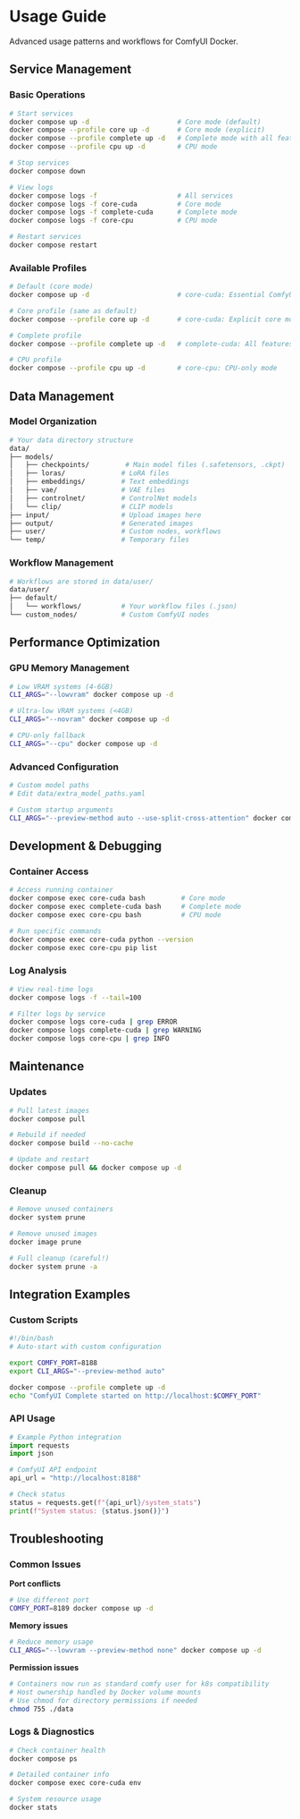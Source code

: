 # Usage Guide

Advanced usage patterns and workflows for ComfyUI Docker.

## Service Management

### Basic Operations
```bash
# Start services
docker compose up -d                      # Core mode (default)
docker compose --profile core up -d       # Core mode (explicit)
docker compose --profile complete up -d   # Complete mode with all features
docker compose --profile cpu up -d        # CPU mode

# Stop services  
docker compose down

# View logs
docker compose logs -f                    # All services
docker compose logs -f core-cuda          # Core mode
docker compose logs -f complete-cuda      # Complete mode
docker compose logs -f core-cpu           # CPU mode

# Restart services
docker compose restart
```

### Available Profiles
```bash
# Default (core mode)
docker compose up -d                      # core-cuda: Essential ComfyUI with GPU

# Core profile (same as default)
docker compose --profile core up -d       # core-cuda: Explicit core mode

# Complete profile
docker compose --profile complete up -d   # complete-cuda: All features + optimizations

# CPU profile  
docker compose --profile cpu up -d        # core-cpu: CPU-only mode
```

## Data Management

### Model Organization
```bash
# Your data directory structure
data/
├── models/
│   ├── checkpoints/         # Main model files (.safetensors, .ckpt)
│   ├── loras/              # LoRA files
│   ├── embeddings/         # Text embeddings
│   ├── vae/                # VAE files
│   ├── controlnet/         # ControlNet models
│   └── clip/               # CLIP models
├── input/                  # Upload images here
├── output/                 # Generated images
├── user/                   # Custom nodes, workflows
└── temp/                   # Temporary files
```

### Workflow Management
```bash
# Workflows are stored in data/user/
data/user/
├── default/
│   └── workflows/          # Your workflow files (.json)
└── custom_nodes/           # Custom ComfyUI nodes
```

## Performance Optimization

### GPU Memory Management
```bash
# Low VRAM systems (4-6GB)
CLI_ARGS="--lowvram" docker compose up -d

# Ultra-low VRAM systems (<4GB)  
CLI_ARGS="--novram" docker compose up -d

# CPU-only fallback
CLI_ARGS="--cpu" docker compose up -d
```

### Advanced Configuration
```bash
# Custom model paths
# Edit data/extra_model_paths.yaml

# Custom startup arguments
CLI_ARGS="--preview-method auto --use-split-cross-attention" docker compose up -d
```

## Development & Debugging

### Container Access
```bash
# Access running container
docker compose exec core-cuda bash         # Core mode
docker compose exec complete-cuda bash     # Complete mode
docker compose exec core-cpu bash          # CPU mode

# Run specific commands
docker compose exec core-cuda python --version
docker compose exec core-cpu pip list
```

### Log Analysis
```bash
# View real-time logs
docker compose logs -f --tail=100

# Filter logs by service
docker compose logs core-cuda | grep ERROR
docker compose logs complete-cuda | grep WARNING
docker compose logs core-cpu | grep INFO
```

## Maintenance

### Updates
```bash
# Pull latest images
docker compose pull

# Rebuild if needed
docker compose build --no-cache

# Update and restart
docker compose pull && docker compose up -d
```

### Cleanup
```bash
# Remove unused containers
docker system prune

# Remove unused images  
docker image prune

# Full cleanup (careful!)
docker system prune -a
```

## Integration Examples

### Custom Scripts
```bash
#!/bin/bash
# Auto-start with custom configuration

export COMFY_PORT=8188
export CLI_ARGS="--preview-method auto"

docker compose --profile complete up -d
echo "ComfyUI Complete started on http://localhost:$COMFY_PORT"
```

### API Usage
```python
# Example Python integration
import requests
import json

# ComfyUI API endpoint
api_url = "http://localhost:8188"

# Check status
status = requests.get(f"{api_url}/system_stats")
print(f"System status: {status.json()}")
```

## Troubleshooting

### Common Issues

**Port conflicts**
```bash
# Use different port
COMFY_PORT=8189 docker compose up -d
```

**Memory issues**
```bash
# Reduce memory usage
CLI_ARGS="--lowvram --preview-method none" docker compose up -d
```

**Permission issues**
```bash
# Containers now run as standard comfy user for k8s compatibility
# Host ownership handled by Docker volume mounts
# Use chmod for directory permissions if needed
chmod 755 ./data
```

### Logs & Diagnostics
```bash
# Check container health
docker compose ps

# Detailed container info
docker compose exec core-cuda env

# System resource usage
docker stats
``` 
